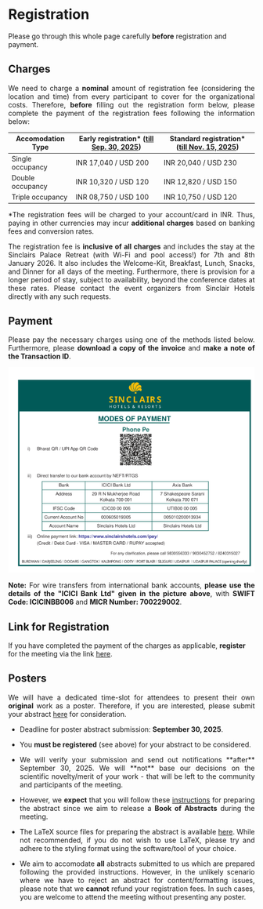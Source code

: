 # Registration

Please go through this whole page carefully **before** registration and payment. 


## Charges

<p align="justify">We need to charge a <b>nominal</b> amount of registration fee (considering the location and time) from every participant to cover for the organizational costs. 
Therefore, <b>before</b> filling out the registration form below, please complete the payment of the registration fees following the information below:</p>

| Accomodation Type | Early registration* (<ins>till Sep. 30, 2025</ins>) | Standard registration* (<ins>till Nov. 15, 2025</ins>) |
| --------- | ----------------------- | --------------------- |
| Single occupancy | INR 17,040 / USD 200 | INR 20,040 / USD 230 |
| Double occupancy | INR 10,320 / USD 120 | INR 12,820 / USD 150 |
| Triple occupancy | INR 08,750 / USD 100 | INR 10,750 / USD 120 |

<p align="justify">
*The registration fees will be charged to your account/card in INR. Thus, paying in other currencies may incur <b>additional charges</b> based on banking fees and conversion rates.</p>

<p align="justify">
The registration fee is <b>inclusive of all charges</b> and includes the stay at the Sinclairs Palace Retreat (with Wi-Fi and pool access!) for 7th and 8th January 2026. It also includes the Welcome-Kit, Breakfast, Lunch, Snacks, and Dinner for all days of the meeting. Furthermore, there is provision for a longer period of stay, subject to availability, beyond the conference dates at these rates. Please contact the event organizers from Sinclair Hotels directly with any such requests.</p>


## Payment

<p align="justify">Please pay the necessary charges using one of the methods listed below. Furthermore, please <b>download a copy of the invoice</b> and <b>make a note of the Transaction ID</b>.</p>

![Payment Information](img/payment.png)

<p align="justify"><b>Note:</b> For wire transfers from international bank accounts, <b>please use the details of the "ICICI Bank Ltd" given in the picture above</b>, with <b>SWIFT Code: ICICINBB006</b> and <b>MICR Number: 700229002</b>.</p>



## Link for Registration

If you have completed the payment of the charges as applicable, <b>register</b> for the meeting via the link <a href="https://forms.gle/cwRe8krcXUXHtmAW6">here</a>.

## Posters

<p align="justify">
We will have a dedicated time-slot for attendees to present their own <b>original</b> work as a poster. Therefore, if you are interested, please submit your abstract <a href="https://forms.gle/Wy2VPg1PD9st4RkN8">here</a> for consideration.</p>



- <p align="justify">Deadline for poster abstract submission: <b>September 30, 2025</b>.</p>
- <p align="justify">You <b>must be registered</b> (see above) for your abstract to be considered.</p>
- <p align="justify">We will verify your submission and send out notifications **after** September 30, 2025. We will **not** base our decisions on the scientific novelty/merit of your work - that will be left to the community and participants of the meeting.</p> 
- <p align="justify">However, we <b>expect</b> that you will follow these <a href="https://drive.google.com/file/d/1fFk6OEFuXgJRLDz72eacgwfzeuSJWkSo/view?usp=sharing">instructions</a> for preparing the abstract since we aim to release a <b>Book of Abstracts</b> during the meeting.</p>
- <p align="justify">The LaTeX source files for preparing the abstract is available <a href="https://drive.google.com/file/d/1IpT1Q0632B4eXZSriJKq-jnQfbIpUGz9/view?usp=sharing">here</a>. While not recommended, if you do not wish to use LaTeX, please try and adhere to the styling format using the software/tool of your choice.
- <p align="justify">We aim to accomodate <b>all</b> abstracts submitted to us which are prepared following the provided instructions. However, in the unlikely scenario where we have to reject an abstract for content/formatting issues, please note that we <b>cannot</b> refund your registration fees. In such cases, you are welcome to attend the meeting without presenting any poster.</p>






